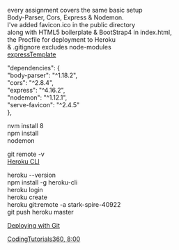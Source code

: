 every assignment covers the same basic setup  
Body-Parser, Cors, Express & Nodemon.  
I've added favicon.ico in the public directory  
along with HTML5 boilerplate & BootStrap4 in index.html,  
the Procfile for deployment to Heroku  
& .gitignore excludes node-modules  
[expressTemplate](https://stark-spire-40922.herokuapp.com/ "Live on Heroku")
  
"dependencies": {  
"body-parser": "^1.18.2",  
"cors": "^2.8.4",  
"express": "^4.16.2",  
"nodemon": "^1.12.1",  
"serve-favicon": "^2.4.5"  
},  

nvm install 8  
npm install  
nodemon  

git remote -v  
[Heroku CLI](https://devcenter.heroku.com/articles/heroku-cli#debian-ubuntu/ "Command Line Interface")  

heroku --version  
npm install -g heroku-cli  
heroku login  
heroku create  
heroku git:remote -a stark-spire-40922  
git push heroku master   

[Deploying with Git](https://devcenter.heroku.com/articles/git/ "Heroku")  


[CodingTutorials360, 8:00](https://youtu.be/5T1YDRWaa3k?t=8m "URL Shortner Microservice Part 1")
